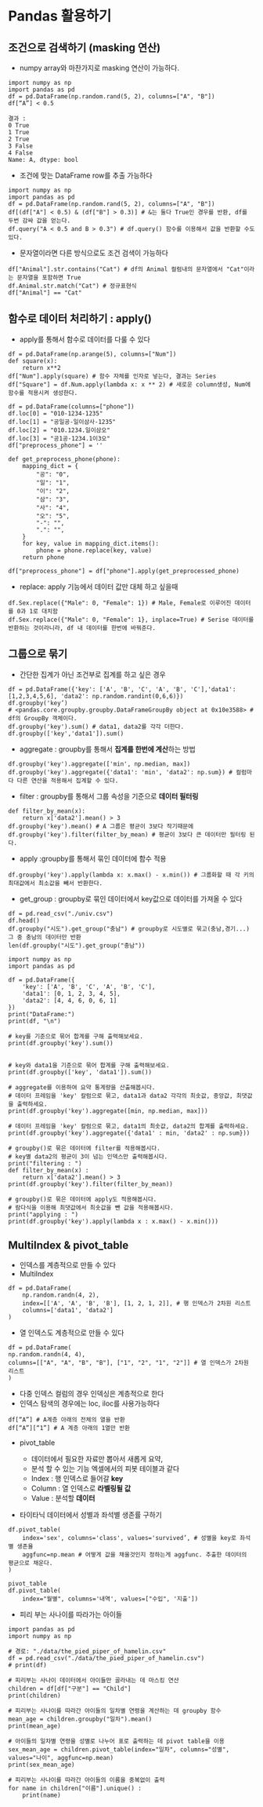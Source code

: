 # Pandas 활용하기

## 조건으로 검색하기 (masking 연산)
- numpy array와 마찬가지로 masking 연산이 가능하다.

```
import numpy as np
import pandas as pd
df = pd.DataFrame(np.random.rand(5, 2), columns=["A", "B"])
df[“A”] < 0.5
```
```
결과 : 
0 True
1 True
2 True
3 False
4 False
Name: A, dtype: bool
```

- 조건에 맞는 DataFrame row를 추출 가능하다
```
import numpy as np
import pandas as pd
df = pd.DataFrame(np.random.rand(5, 2), columns=["A", "B"])
df[(df["A"] < 0.5) & (df["B"] > 0.3)] # &는 둘다 True인 경우를 반환, df를 두번 감싸 값을 얻는다.
df.query("A < 0.5 and B > 0.3") # df.query() 함수를 이용해서 값을 반환할 수도 있다.
```

- 문자열이라면 다른 방식으로도 조건 검색이 가능하다
```
df["Animal"].str.contains("Cat") # df의 Animal 컬럼내의 문자열에서 "Cat"이라는 문자열을 포함하면 True
df.Animal.str.match("Cat") # 정규표현식
df["Animal"] == "Cat"
```

## 함수로 데이터 처리하기 : apply()
- apply를 통해서 함수로 데이터를 다룰 수 있다

```
df = pd.DataFrame(np.arange(5), columns=["Num"])
def square(x):
    return x**2
df["Num"].apply(square) # 함수 자체를 인자로 넣는다, 결과는 Series
df["Square"] = df.Num.apply(lambda x: x ** 2) # 새로운 column생성, Num에 함수를 적용시켜 생성한다.
```

```
df = pd.DataFrame(columns=["phone"])
df.loc[0] = "010-1234-1235"
df.loc[1] = "공일공-일이삼사-1235"
df.loc[2] = "010.1234.일이삼오"
df.loc[3] = "공1공-1234.1이3오"
df["preprocess_phone"] = ''

def get_preprocess_phone(phone):
    mapping_dict = {
        "공": "0",
        "일": "1",
        "이": "2",
        "삼": "3",
        "사": "4",
        "오": "5",
        "-": "",
        ".": "",
    }
    for key, value in mapping_dict.items():
        phone = phone.replace(key, value)
    return phone

df["preprocess_phone"] = df["phone"].apply(get_preprocessed_phone)
```

- replace: apply 기능에서 데이터 값만 대체 하고 싶을때

```
df.Sex.replace({"Male": 0, "Female": 1}) # Male, Female로 이루어진 데이터를 0과 1로 대치함
df.Sex.replace({"Male": 0, "Female": 1}, inplace=True) # Serise 데이터를 반환하는 것이라니라, df 내 데이터를 한번에 바꿔준다.
```

## 그룹으로 묶기

- 간단한 집계가 아닌 조건부로 집계를 하고 싶은 경우

```
df = pd.DataFrame({'key': ['A', 'B', 'C', 'A', 'B', 'C'],'data1': [1,2,3,4,5,6], 'data2': np.random.randint(0,6,6)})
df.groupby('key’)
# <pandas.core.groupby.groupby.DataFrameGroupBy object at 0x10e3588> # df의 GroupBy 객체이다.
df.groupby('key').sum() # data1, data2를 각각 더한다.
df.groupby(['key','data1']).sum()
```

- aggregate : groupby를 통해서 **집계를 한번에 계산**하는 방법
```
df.groupby('key').aggregate(['min', np.median, max])
df.groupby('key').aggregate({'data1': 'min', 'data2': np.sum}) # 컬럼마다 다른 연산을 적용해서 집계할 수 있다.
```

- filter : groupby를 통해서 그룹 속성을 기준으로 **데이터 필터링**
```
def filter_by_mean(x):
    return x['data2'].mean() > 3
df.groupby('key').mean() # A 그룹은 평균이 3보다 작기때문에 
df.groupby('key').filter(filter_by_mean) # 평균이 3보다 큰 데이터만 필터링 된다.
```
- apply :groupby를 통해서 묶인 데이터에 함수 적용
```
df.groupby('key').apply(lambda x: x.max() - x.min()) # 그룹화할 때 각 키의 최대값에서 최소값을 빼서 반환한다.
```

- get_group : groupby로 묶인 데이터에서 key값으로 데이터를 가져올 수 있다
```
df = pd.read_csv("./univ.csv")
df.head()
df.groupby("시도").get_group("충남") # groupby로 시도별로 묶고(충남,경기...) 그 중 충남의 데이터만 반환
len(df.groupby("시도").get_group("충남"))
```

```
import numpy as np
import pandas as pd

df = pd.DataFrame({
    'key': ['A', 'B', 'C', 'A', 'B', 'C'],
    'data1': [0, 1, 2, 3, 4, 5],
    'data2': [4, 4, 6, 0, 6, 1]
})
print("DataFrame:")
print(df, "\n")

# key를 기준으로 묶어 합계를 구해 출력해보세요.
print(df.groupby('key').sum())


# key와 data1을 기준으로 묶어 합계를 구해 출력해보세요.
print(df.groupby(['key', 'data1']).sum())

# aggregate를 이용하여 요약 통계량을 산출해봅시다.
# 데이터 프레임을 'key' 칼럼으로 묶고, data1과 data2 각각의 최솟값, 중앙값, 최댓값을 출력하세요.
print(df.groupby('key').aggregate([min, np.median, max]))

# 데이터 프레임을 'key' 칼럼으로 묶고, data1의 최솟값, data2의 합계를 출력하세요.
print(df.groupby('key').aggregate({'data1' : min, 'data2' : np.sum}))

# groupby()로 묶은 데이터에 filter를 적용해봅시다.
# key별 data2의 평균이 3이 넘는 인덱스만 출력해봅시다.
print("filtering : ")
def filter_by_mean(x) :
    return x['data2'].mean() > 3
print(df.groupby('key').filter(filter_by_mean))

# groupby()로 묶은 데이터에 apply도 적용해봅시다.
# 람다식을 이용해 최댓값에서 최솟값을 뺀 값을 적용해봅시다.
print("applying : ")
print(df.groupby('key').apply(lambda x : x.max() - x.min()))
```

## MultiIndex & pivot_table
- 인덱스를 계층적으로 만들 수 있다
- MultiIndex
```
df = pd.DataFrame(
    np.random.randn(4, 2),
    index=[['A', 'A', 'B', 'B'], [1, 2, 1, 2]], # 행 인덱스가 2차원 리스트
    columns=['data1', 'data2']
)
```

- 열 인덱스도 계층적으로 만들 수 있다
```
df = pd.DataFrame(
np.random.randn(4, 4),
columns=[["A", "A", "B", "B"], ["1", "2", "1", "2"]] # 열 인덱스가 2차원 리스트
)
```

- 다중 인덱스 컬럼의 경우 인덱싱은 계층적으로 한다
- 인덱스 탐색의 경우에는 loc, iloc를 사용가능하다
```
df[“A”] # A계층 아래의 전체의 열을 반환
df[“A”][“1”] # A 계층 아래의 1열만 반환
```

- pivot_table
    - 데이터에서 필요한 자료만 뽑아서 새롭게 요약,
    - 분석 할 수 있는 기능 엑셀에서의 피봇 테이블과 같다
    - Index : 행 인덱스로 들어갈 **key**
    - Column : 열 인덱스로 **라벨링될 값**
    - Value : 분석할 **데이터**

- 타이타닉 데이터에서 성별과 좌석별 생존률 구하기
```
df.pivot_table(
    index='sex', columns='class', values='survived’, # 성별을 key로 좌석별 생존율
    aggfunc=np.mean # 어떻게 값을 채울것인지 정하는게 aggfunc. 추출한 데이터의 평균으로 채운다.
)
```

```
pivot_table
df.pivot_table(
    index="월별", columns='내역', values=["수입", '지출'])
```

- 피리 부는 사나이를 따라가는 아이들

```
import pandas as pd
import numpy as np

# 경로: "./data/the_pied_piper_of_hamelin.csv"
df = pd.read_csv("./data/the_pied_piper_of_hamelin.csv")
# print(df)

# 피리부는 사나이 데이터에서 아이들만 골라내는 데 마스킹 연산
children = df[df["구분"] == "Child"]
print(children)

# 피리부는 사나이를 따라간 아이들의 일차별 연령을 계산하는 데 groupby 함수
mean_age = children.groupby("일차").mean()
print(mean_age)

# 아이들의 일차별 연령을 성별로 나누어 표로 출력하는 데 pivot table을 이용
sex_mean_age = children.pivot_table(index="일차", columns="성별", values="나이", aggfunc=np.mean)
print(sex_mean_age)

# 피리부는 사나이를 따라간 아이들의 이름을 중복없이 출력
for name in children["이름"].unique() :
    print(name)
```